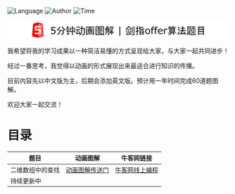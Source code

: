 ![Language](https://img.shields.io/badge/language-Java-brightgreen.svg) ![Author](https://img.shields.io/badge/author-David%20Chou-blue)
![Time](https://img.shields.io/badge/%E5%B7%A5%E7%A8%8B%E9%A2%84%E8%AE%A1-1%E5%B9%B4-yellow)


![Logo](logo.png)

我希望将我的学习成果以一种简洁易懂的方式呈现给大家，与大家一起共同进步！

经过一番思考，我觉得以动画的形式展现出来最适合进行知识的传播。

目前内容先以中文版为主，后期会添加英文版。预计用一年时间完成60道题图解。

欢迎大家一起交流！

# 目录

| 题目 | 动画图解 | 牛客网链接 |
|---|---|---|
| 二维数组中的查找 | [动画图解传送门](https://github.com/de2008de/CodingInterviewsAnimations/blob/master/01.%20%E4%BA%8C%E7%BB%B4%E6%95%B0%E7%BB%84%E4%B8%AD%E7%9A%84%E6%9F%A5%E6%89%BE/%E4%BA%8C%E7%BB%B4%E6%95%B0%E7%BB%84%E4%B8%AD%E7%9A%84%E6%9F%A5%E6%89%BE.md) | [牛客网线上编程](https://www.nowcoder.com/practice/abc3fe2ce8e146608e868a70efebf62e?tpId=13&tqId=11154&tPage=1&rp=1&ru=/ta/coding-interviews&qru=/ta/coding-interviews/question-ranking) |
| 持续更新中 | |
